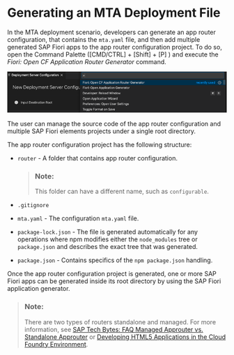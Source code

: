 <!-- loio9c41152c5b8d4a658d7ef9f318b28917 -->

# Generating an MTA Deployment File

In the MTA deployment scenario, developers can generate an app router configuration, that contains the `mta.yaml` file, and then add multiple generated SAP Fiori apps to the app router configuration project. To do so, open the Command Palette \([CMD/CTRL\] + [Shift\] + [P\] \) and execute the *Fiori: Open CF Application Router Generator* command.

![](images/Application_Router_Generator_c4b6125.png)

The user can manage the source code of the app router configuration and multiple SAP Fiori elements projects under a single root directory.

The app router configuration project has the following structure:

-   `router` - A folder that contains app router configuration.

    > ### Note:  
    > This folder can have a different name, such as `configurable`.

-   `.gitignore`
-   `mta.yaml` - The configuration `mta.yaml` file.
-   `package-lock.json` - The file is generated automatically for any operations where npm modifies either the `node_modules` tree or `package.json` and describes the exact tree that was generated.
-   `package.json` - Contains specifics of the `npm package.json` handling.

Once the app router configuration project is generated, one or more SAP Fiori apps can be generated inside its root directory by using the SAP Fiori application generator.

> ### Note:  
> There are two types of routers standalone and managed. For more information, see [SAP Tech Bytes: FAQ Managed Approuter vs. Standalone Approuter](https://blogs.sap.com/2021/05/17/sap-tech-bytes-faq-managed-approuter-vs.-standalone-approuter/) or [Developing HTML5 Applications in the Cloud Foundry Environment](https://help.sap.com/products/BTP/65de2977205c403bbc107264b8eccf4b/11d77aa154f64c2e83cc9652a78bb985.html).

